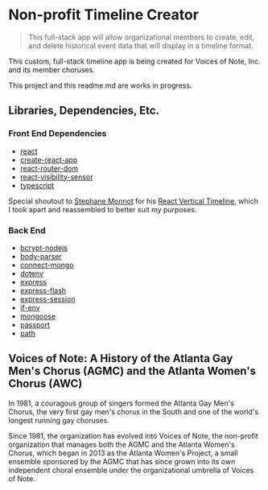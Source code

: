 # Non-profit Timeline Creator

> This full-stack app will allow organizational members to create, edit, and delete historical event data that will display in a timeline format.

This custom, full-stack timeline app is being created for Voices of Note, Inc. and its member choruses.

This project and this readme.md are works in progress.

## Libraries, Dependencies, Etc.

### Front End Dependencies

- [react](https://www.npmjs.com/package/react)
- [create-react-app](https://www.npmjs.com/package/create-react-app)
- [react-router-dom](https://www.npmjs.com/package/react-router-dom)
- [react-visibility-sensor](https://www.npmjs.com/package/react-visibility-sensor)
- [typescript](https://www.npmjs.com/package/typescript)

Special shoutout to [Stephane Monnot](https://stephanemonnot.com/) for his [React Vertical Timeline](https://github.com/stephane-monnot/react-vertical-timeline), which I took apart and reassembled to better suit my purposes.

### Back End

- [bcrypt-nodejs](https://www.npmjs.com/package/bcrypt-nodejs)
- [body-parser](https://www.npmjs.com/package/body-parser)
- [connect-mongo](https://www.npmjs.com/package/connect-mongo)
- [dotenv](https://www.npmjs.com/package/dotenv)
- [express](https://www.npmjs.com/package/express)
- [express-flash](https://www.npmjs.com/package/express-flash)
- [express-session](https://www.npmjs.com/package/express-session)
- [if-env](https://www.npmjs.com/package/if-env)
- [mongoose](https://www.npmjs.com/package/mongoose)
- [passport](https://www.npmjs.com/package/passport)
- [path](https://www.npmjs.com/package/path)

## Voices of Note: A History of the Atlanta Gay Men's Chorus (AGMC) and the Atlanta Women's Chorus (AWC)

In 1981, a couragous group of singers formed the Atlanta Gay Men's Chorus, the very first gay men's chorus in the South and one of the world's longest running gay choruses.

Since 1981, the organization has evolved into Voices of Note, the non-profit organization that manages both the AGMC and the Atlanta Women's Chorus, which began in 2013 as the Atlanta Women's Project, a small ensemble sponsored by the AGMC that has since grown into its own independent choral ensemble under the organizational umbrella of Voices of Note.
